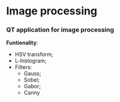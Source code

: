 # Image processing
### QT application for image processing 
**Funtionality**: 
   -  HSV transform;
   -  L-histogram;
   -  Filters: 
      - Gauss; 
      - Sobel; 
      - Gabor; 
      - Canny

